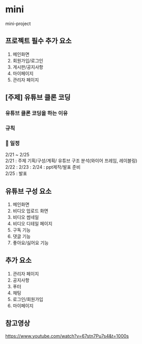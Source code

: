 # mini
mini-project   


## 프로젝트 필수 추가 요소

1. 메인화면  
2. 회원가입/로그인  
3. 게시판/공지사항  
4. 마이페이지  
5. 관리자 페이지  


## [주제] 유튜브 클론 코딩
 
### 유튜브 클론 코딩을 하는 이유

### 규칙  

### 📝 일정  
2/21 ~ 2/25  
2/21 : 주제 기획/구성/계획/
        유튜브 구조 분석(와이어 프레임, 레이블링)   
2/22 : 
2/23 : 
2/24 : ppt제작/발표 준비  
2/25 : 발표  

## 유튜브 구성 요소
1. 메인화면
2. 비디오 업로드 화면
3. 비디오 썸네일
4. 비디오 디테일 페이지
5. 구독 기능
6. 댓글 기능
7. 좋아요/싫어요 기능

## 추가 요소
1. 관리자 페이지  
2. 공지사항  
3. 푸터  
4. 채팅  
5. 로그인/회원가입
6. 마이페이지

## 참고영상
https://www.youtube.com/watch?v=67stn7Pu7s4&t=1000s
